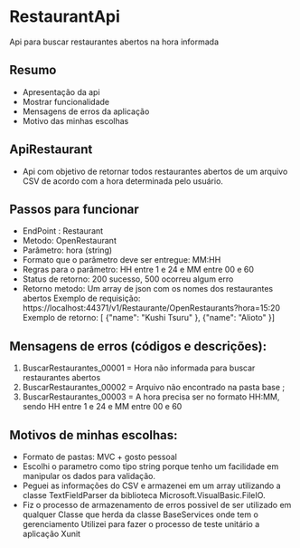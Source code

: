 # RestaurantApi
Api para buscar restaurantes abertos na hora informada
## Resumo
 - Apresentação da api
 - Mostrar funcionalidade
 - Mensagens de erros da aplicação
 - Motivo das minhas escolhas

## ApiRestaurant
 - Api com objetivo de retornar todos restaurantes abertos de um arquivo CSV de acordo com a hora determinada pelo usuário.
## Passos para funcionar
 - EndPoint : Restaurant
 - Metodo: OpenRestaurant
 - Parâmetro: hora (string)
 - Formato que o parâmetro deve ser entregue: MM:HH
 - Regras para o parâmetro: HH entre 1 e 24 e MM entre 00 e 60
 - Status de retorno: 200 sucesso, 500 ocorreu algum erro
 - Retorno metodo: Um array de json com os nomes dos restaurantes abertos
Exemplo de requisição: https://localhost:44371/v1/Restaurante/OpenRestaurants?hora=15:20
Exemplo de retorno: [ {"name": "Kushi Tsuru" }, {"name": "Alioto" }]

## Mensagens de erros (códigos e descrições):

1. BuscarRestaurantes_00001 =	Hora não informada para buscar restaurantes abertos 
2. BuscarRestaurantes_00002 =	Arquivo não encontrado na pasta base ;
3. BuscarRestaurantes_00003 =	A hora precisa ser no formato HH:MM, sendo HH entre 1 e 24 e MM entre 00 e 60

## Motivos de minhas escolhas:
 - Formato de pastas: MVC + gosto pessoal
 - Escolhi o parametro como tipo string porque tenho um facilidade em manipular os 
  dados para validação.
 - Peguei as informações do CSV e armazenei em um array utilizando a classe
  TextFieldParser da biblioteca Microsoft.VisualBasic.FileIO.
 - Fiz o processo de armazenamento de erros possivel de ser utilizado em qualquer
  Classe que herda da classe BaseServices onde tem o gerenciamento
Utilizei para fazer o processo de teste unitário a aplicação  Xunit
